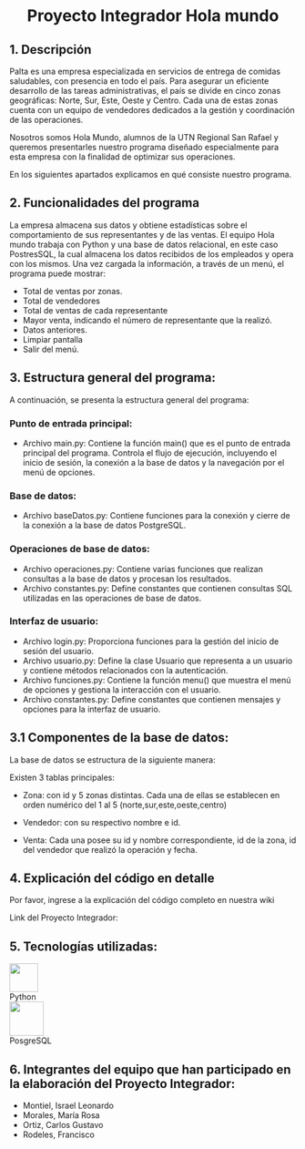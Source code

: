 <h1 align="center">Proyecto Integrador Hola mundo</h1>
  
## **1. Descripción**

Palta es una empresa especializada en servicios de entrega de comidas saludables, con presencia en todo el país. Para asegurar un eficiente desarrollo de las tareas administrativas, el país se divide en cinco zonas geográficas: Norte, Sur, Este, Oeste y Centro. Cada una de estas zonas cuenta con un equipo de vendedores dedicados a la gestión y coordinación de las operaciones.

Nosotros somos Hola Mundo, alumnos de la UTN Regional San Rafael y queremos presentarles nuestro programa diseñado especialmente para esta empresa con la finalidad de optimizar sus operaciones. 

En los siguientes apartados explicamos en qué consiste nuestro programa. 
   
## **2. Funcionalidades del programa**

La empresa almacena sus datos y obtiene estadísticas sobre el comportamiento de sus representantes y de las ventas. El equipo Hola mundo trabaja con Python y una base de datos relacional, en este caso PostresSQL, la cual almacena los datos recibidos de los empleados y opera con los mismos. Una vez cargada la información, a través de un menú, el programa puede mostrar:

 - Total de ventas por zonas.
 - Total de vendedores
 - Total de ventas de cada representante 
 - Mayor venta, indicando el número de representante que la realizó.
 - Datos anteriores.
 - Limpiar pantalla
 - Salir del menú.

## **3. Estructura general del programa:**

A continuación, se presenta la estructura general del programa:

### Punto de entrada principal:

- Archivo main.py: Contiene la función main() que es el punto de entrada principal del programa. Controla el flujo de ejecución, incluyendo el inicio de sesión, la conexión a la base de datos y la navegación por el menú de opciones.
  
### Base de datos:

- Archivo baseDatos.py: Contiene funciones para la conexión y cierre de la conexión a la base de datos PostgreSQL.

### Operaciones de base de datos:

- Archivo operaciones.py: Contiene varias funciones que realizan consultas a la base de datos y procesan los resultados.
- Archivo constantes.py: Define constantes que contienen consultas SQL utilizadas en las operaciones de base de datos.

### Interfaz de usuario:

- Archivo login.py: Proporciona funciones para la gestión del inicio de sesión del usuario.
- Archivo usuario.py: Define la clase Usuario que representa a un usuario y contiene métodos relacionados con la autenticación.
- Archivo funciones.py: Contiene la función menu() que muestra el menú de opciones y gestiona la interacción con el usuario.
- Archivo constantes.py: Define constantes que contienen mensajes y opciones para la interfaz de usuario.
  
## **3.1 Componentes de la base de datos:** 

La base de datos se estructura de la siguiente manera: 

Existen 3 tablas principales:

- Zona: con id y 5 zonas distintas. Cada una de ellas se establecen en orden numérico del 1 al 5
(norte,sur,este,oeste,centro)

- Vendedor: con su respectivo nombre e id. 

- Venta: Cada una posee su  id y nombre correspondiente, id de la zona, id del vendedor que realizó la operación y fecha.

## **4. Explicación del código en detalle** 

Por favor, ingrese a la explicación del código completo en nuestra wiki 

Link del Proyecto Integrador: 

## **5. Tecnologías utilizadas:**

<div class="contenedor-imagenes">
  <img src="https://github.com/CodeSystem2022/HolaMundo_TercerSemestre/assets/92409193/78bdf7ea-edb8-4911-a57b-a07e194f0172" width="50"><figcaption>Python</figcaption> 
  <img src="https://github.com/CodeSystem2022/HolaMundo_TercerSemestre/assets/92409193/89fe2490-43fd-4fce-be7d-1547fcb5b665" width="60"> <figcaption>PosgreSQL</figcaption>
</div>

## **6. Integrantes del equipo que han participado en la elaboración del Proyecto Integrador:** 

 * Montiel, Israel Leonardo 
 * Morales, María Rosa 
 * Ortiz, Carlos Gustavo
 * Rodeles, Francisco 




    
